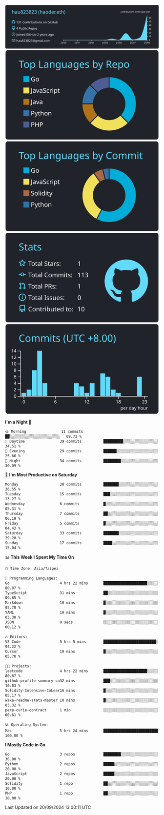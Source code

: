 [![](https://raw.githubusercontent.com/hau823823/hau823823/master/profile-summary-card-output/react/0-profile-details.svg)](https://github.com/vn7n24fzkq/github-profile-summary-cards)
[![](https://raw.githubusercontent.com/hau823823/hau823823/master/profile-summary-card-output/react/1-repos-per-language.svg)](https://github.com/vn7n24fzkq/github-profile-summary-cards) [![](https://raw.githubusercontent.com/hau823823/hau823823/master/profile-summary-card-output/react/2-most-commit-language.svg)](https://github.com/vn7n24fzkq/github-profile-summary-cards)
[![](https://raw.githubusercontent.com/hau823823/hau823823/master/profile-summary-card-output/react/3-stats.svg)](https://github.com/vn7n24fzkq/github-profile-summary-cards) [![](https://raw.githubusercontent.com/hau823823/hau823823/master/profile-summary-card-output/react/4-productive-time.svg)](https://github.com/vn7n24fzkq/github-profile-summary-cards)

<!--START_SECTION:waka-->
**I'm a Night 🦉** 

```text
🌞 Morning                11 commits          ██░░░░░░░░░░░░░░░░░░░░░░░   09.73 % 
🌆 Daytime                39 commits          █████████░░░░░░░░░░░░░░░░   34.51 % 
🌃 Evening                29 commits          ██████░░░░░░░░░░░░░░░░░░░   25.66 % 
🌙 Night                  34 commits          ████████░░░░░░░░░░░░░░░░░   30.09 % 
```
📅 **I'm Most Productive on Saturday** 

```text
Monday                   30 commits          ███████░░░░░░░░░░░░░░░░░░   26.55 % 
Tuesday                  15 commits          ███░░░░░░░░░░░░░░░░░░░░░░   13.27 % 
Wednesday                6 commits           █░░░░░░░░░░░░░░░░░░░░░░░░   05.31 % 
Thursday                 7 commits           ██░░░░░░░░░░░░░░░░░░░░░░░   06.19 % 
Friday                   5 commits           █░░░░░░░░░░░░░░░░░░░░░░░░   04.42 % 
Saturday                 33 commits          ███████░░░░░░░░░░░░░░░░░░   29.20 % 
Sunday                   17 commits          ████░░░░░░░░░░░░░░░░░░░░░   15.04 % 
```


📊 **This Week I Spent My Time On** 

```text
🕑︎ Time Zone: Asia/Taipei

💬 Programming Languages: 
Go                       4 hrs 22 mins       ████████████████████░░░░░   80.87 % 
TypeScript               31 mins             ██░░░░░░░░░░░░░░░░░░░░░░░   09.85 % 
Markdown                 18 mins             █░░░░░░░░░░░░░░░░░░░░░░░░   05.78 % 
YAML                     10 mins             █░░░░░░░░░░░░░░░░░░░░░░░░   03.38 % 
JSON                     0 secs              ░░░░░░░░░░░░░░░░░░░░░░░░░   00.12 % 

🔥 Editors: 
VS Code                  5 hrs 5 mins        ████████████████████████░   94.22 % 
Cursor                   18 mins             █░░░░░░░░░░░░░░░░░░░░░░░░   05.78 % 

🐱‍💻 Projects: 
leetcode                 4 hrs 22 mins       ████████████████████░░░░░   80.87 % 
github-profile-summary-ca32 mins             ███░░░░░░░░░░░░░░░░░░░░░░   10.03 % 
Solidity-Intensive-CoLear16 mins             █░░░░░░░░░░░░░░░░░░░░░░░░   05.17 % 
waka-readme-stats-master 10 mins             █░░░░░░░░░░░░░░░░░░░░░░░░   03.32 % 
perp-curie-contract      1 min               ░░░░░░░░░░░░░░░░░░░░░░░░░   00.61 % 

💻 Operating System: 
Mac                      5 hrs 24 mins       █████████████████████████   100.00 % 
```

**I Mostly Code in Go** 

```text
Go                       3 repos             ████████░░░░░░░░░░░░░░░░░   30.00 % 
Python                   2 repos             █████░░░░░░░░░░░░░░░░░░░░   20.00 % 
JavaScript               2 repos             █████░░░░░░░░░░░░░░░░░░░░   20.00 % 
Solidity                 1 repo              ██░░░░░░░░░░░░░░░░░░░░░░░   10.00 % 
PHP                      1 repo              ██░░░░░░░░░░░░░░░░░░░░░░░   10.00 % 
```




 Last Updated on 20/09/2024 13:00:11 UTC
<!--END_SECTION:waka-->
